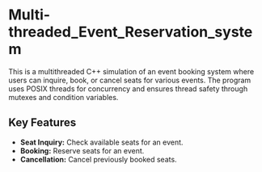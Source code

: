 # Multi-threaded_Event_Reservation_system
This is a multithreaded C++ simulation of an event booking system where users can inquire, book, or cancel seats for various events. The program uses POSIX threads for concurrency and ensures thread safety through mutexes and condition variables.

## Key Features

- **Seat Inquiry:** Check available seats for an event.
- **Booking:** Reserve seats for an event.
- **Cancellation:** Cancel previously booked seats.
